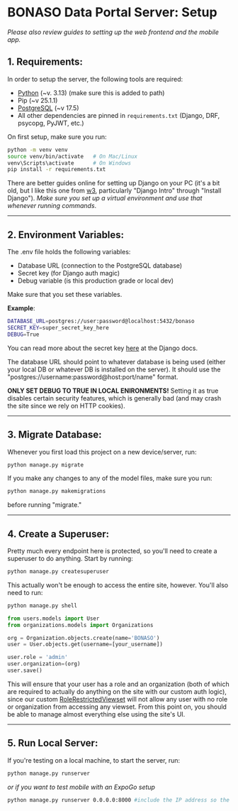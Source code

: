 # BONASO Data Portal Server: Setup
*Please also review guides to setting up the web frontend and the mobile app.*

## 1. Requirements:
In order to setup the server, the following tools are required:
- [Python](https://www.python.org/downloads/) (~v. 3.13) (make sure this is added to path)
- Pip (~v 25.1.1)
- [PostgreSQL](https://www.postgresql.org/download/) (~v 17.5)
- All other dependencies are pinned in `requirements.txt` (Django, DRF, psycopg, PyJWT, etc.)

On first setup, make sure you run:
```bash
python -m venv venv
source venv/bin/activate   # On Mac/Linux
venv\Scripts\activate      # On Windows
pip install -r requirements.txt
```

There are better guides online for setting up Django on your PC (it's a bit old, but I like this one from [w3](https://www.w3schools.com/django/django_intro.php), particularly "Django Intro" through "Install Django"). *Make sure you set up a virtual environment and use that whenever running commands*. 

---

## 2. Environment Variables:
The .env file holds the following variables:
- Database URL (connection to the PostgreSQL database)
- Secret key (for Django auth magic)
- Debug variable (is this production grade or local dev)

Make sure that you set these variables. 

**Example**:

```bash
DATABASE_URL=postgres://user:password@localhost:5432/bonaso
SECRET_KEY=super_secret_key_here
DEBUG=True
```

You can read more about the secret key [here](https://docs.djangoproject.com/en/5.2/ref/settings/#std-setting-SECRET_KEY) at the Django docs. 

The database URL should point to whatever database is being used (either your local DB or whatever DB is installed on the server). It should use the "postgres://username:password@host:port/name" format. 

**ONLY SET DEBUG TO TRUE IN LOCAL ENIRONMENTS!** Setting it as true disables certain security features, which is generally bad (and may crash the site since we rely on HTTP cookies).

---

## 3. Migrate Database:

Whenever you first load this project on a new device/server, run:

```bash
python manage.py migrate 
```

If you make any changes to any of the model files, make sure you run:
```bash
python manage.py makemigrations
```
before running "migrate."

---

## 4. Create a Superuser:
Pretty much every endpoint here is protected, so you'll need to create a superuser to do anything. Start by running:

```bash
python manage.py createsuperuser
```

This actually won't be enough to access the entire site, however. You'll also need to run:
```bash
python manage.py shell
```

```python
from users.models import User
from organizations.models import Organizations

org = Organization.objects.create(name='BONASO')
user = User.objects.get(username=[your_username])

user.role = 'admin'
user.organization=(org)
user.save()
```

This will ensure that your user has a role and an organization (both of which are required to actually do anything on the site with our custom auth logic), since our custom [RoleRestrictedViewset](/users/restrictviewset.py) will not allow any user with no role or organization from accessing any viewset. From this point on, you should be able to manage almost everything else using the site's UI.

---

## 5. Run Local Server:
If you're testing on a local machine, to start the server, run:

```bash
python manage.py runserver
```

*or if you want to test mobile with an ExpoGo setup*

```bash
python manage.py runserver 0.0.0.0:8000 #include the IP address so the mobile app can access it
```
